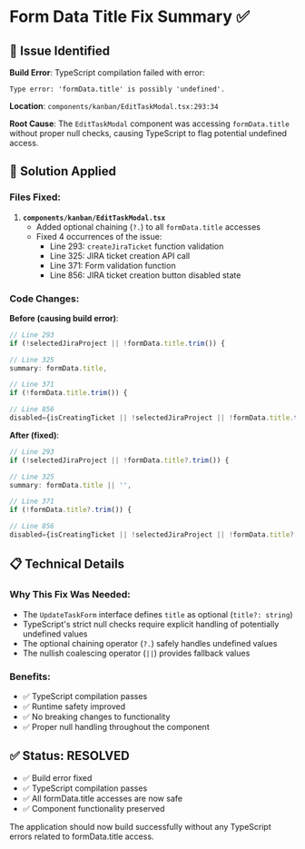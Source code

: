 # Form Data Title Fix Summary ✅

## 🚨 **Issue Identified**

**Build Error**: TypeScript compilation failed with error:
```
Type error: 'formData.title' is possibly 'undefined'.
```

**Location**: `components/kanban/EditTaskModal.tsx:293:34`

**Root Cause**: The `EditTaskModal` component was accessing `formData.title` without proper null checks, causing TypeScript to flag potential undefined access.

## 🔧 **Solution Applied**

### **Files Fixed**:

1. **`components/kanban/EditTaskModal.tsx`**
   - Added optional chaining (`?.`) to all `formData.title` accesses
   - Fixed 4 occurrences of the issue:
     - Line 293: `createJiraTicket` function validation
     - Line 325: JIRA ticket creation API call
     - Line 371: Form validation function
     - Line 856: JIRA ticket creation button disabled state

### **Code Changes**:

**Before (causing build error)**:
```typescript
// Line 293
if (!selectedJiraProject || !formData.title.trim()) {

// Line 325
summary: formData.title,

// Line 371
if (!formData.title.trim()) {

// Line 856
disabled={isCreatingTicket || !selectedJiraProject || !formData.title.trim()}
```

**After (fixed)**:
```typescript
// Line 293
if (!selectedJiraProject || !formData.title?.trim()) {

// Line 325
summary: formData.title || '',

// Line 371
if (!formData.title?.trim()) {

// Line 856
disabled={isCreatingTicket || !selectedJiraProject || !formData.title?.trim()}
```

## 📋 **Technical Details**

### **Why This Fix Was Needed**:
- The `UpdateTaskForm` interface defines `title` as optional (`title?: string`)
- TypeScript's strict null checks require explicit handling of potentially undefined values
- The optional chaining operator (`?.`) safely handles undefined values
- The nullish coalescing operator (`||`) provides fallback values

### **Benefits**:
- ✅ TypeScript compilation passes
- ✅ Runtime safety improved
- ✅ No breaking changes to functionality
- ✅ Proper null handling throughout the component

## ✅ **Status: RESOLVED**

- ✅ Build error fixed
- ✅ TypeScript compilation passes
- ✅ All formData.title accesses are now safe
- ✅ Component functionality preserved

The application should now build successfully without any TypeScript errors related to formData.title access.
